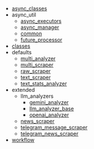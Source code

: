 * [async_classes](async_classes.md)
* async_util
    * [async_executors](async_util/async_executors.md)
    * [async_manager](async_util/async_manager.md)
    * [common](async_util/common.md)
    * [future_processor](async_util/future_processor.md)
* [classes](classes.md)
* defaults
    * [multi_analyzer](defaults/multi_analyzer.md)
    * [multi_scraper](defaults/multi_scraper.md)
    * [raw_scraper](defaults/raw_scraper.md)
    * [text_scraper](defaults/text_scraper.md)
    * [text_stats_analyzer](defaults/text_stats_analyzer.md)
* extended
    * llm_analyzers
        * [gemini_analyzer](extended/llm_analyzers/gemini_analyzer.md)
        * [llm_analyzer_base](extended/llm_analyzers/llm_analyzer_base.md)
        * [openai_analyzer](extended/llm_analyzers/openai_analyzer.md)
    * [news_scraper](extended/news_scraper.md)
    * [telegram_message_scraper](extended/telegram_message_scraper.md)
    * [telegram_news_scraper](extended/telegram_news_scraper.md)
* [workflow](workflow.md)
